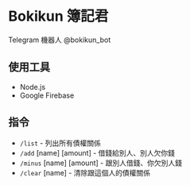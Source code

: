 # Bokikun 簿記君

Telegram 機器人 @bokikun_bot

## 使用工具

- Node.js
- Google Firebase

## 指令

- `/list` - 列出所有債權關係
- `/add` \[name\] \[amount\] - 借錢給別人、別人欠你錢
- `/minus` \[name\] \[amount\] - 跟別人借錢、你欠別人錢
- `/clear` \[name\] - 清除跟這個人的債權關係
